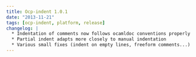 ```yaml
---
title: Ocp-indent 1.0.1
date: "2013-11-21"
tags: [ocp-indent, platform, release]
changelog: |
  * Indentation of comments now follows ocamldoc conventions properly
  * Partial indent adapts more closely to manual indentation
  * Various small fixes (indent on empty lines, freeform comments...)
---
```


